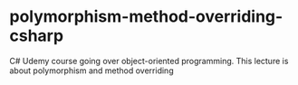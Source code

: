 # polymorphism-method-overriding-csharp
C# Udemy course going over object-oriented programming. This lecture is about polymorphism and method overriding
